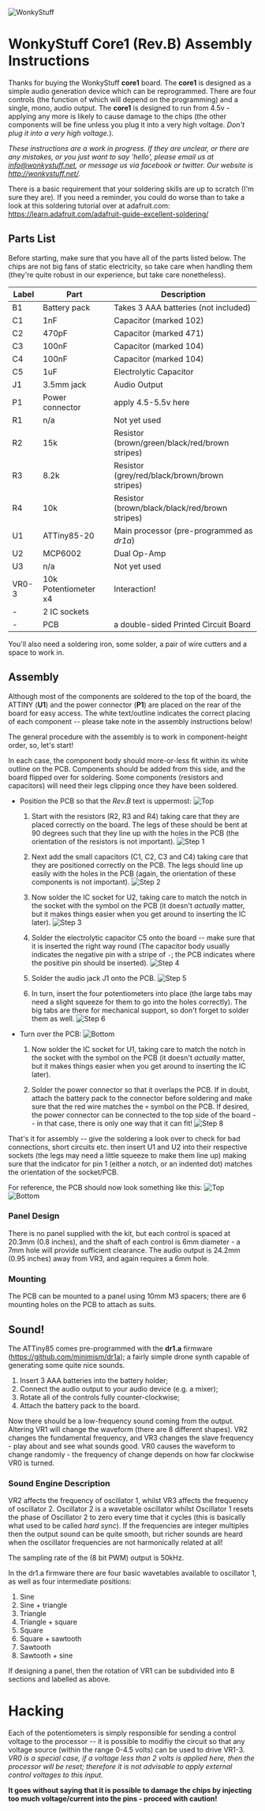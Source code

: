 ![WonkyStuff](../wonkystuff_inv.jpg)

# WonkyStuff Core1 (Rev.B) Assembly Instructions

Thanks for buying the WonkyStuff **core1** board. The **core1** is designed as a simple audio generation device which can be reprogrammed. There are four controls (the function of which will depend on the programming) and a single, mono, audio output. The **core1** is designed to run from 4.5v - applying any more is likely to cause damage to the chips (the other components will be fine unless you plug it into a very high voltage. _Don't plug it into a very high voltage._).

_These instructions are a work in progress. If they are unclear, or there are any mistakes, or you just want to say 'hello', please email us at info@wonkystuff.net, or message us via facebook or twitter. Our website is http://wonkystuff.net/._

There is a basic requirement that your soldering skills are up to scratch (I'm sure they are). If you need a reminder, you could do worse than to take a look at this soldering tutorial over at adafruit.com: https://learn.adafruit.com/adafruit-guide-excellent-soldering/

## Parts List

Before starting, make sure that you have all of the parts listed below. The chips are not big fans of static electricity, so take care when handling them (they're quite robust in our experience, but take care nonetheless).

| Label  | Part | Description |
| ------ | ---- | ----------- |
| B1 | Battery pack | Takes 3 AAA batteries (not included) |
| C1 | 1nF | Capacitor (marked 102) |
| C2 | 470pF | Capacitor (marked 471) |
| C3 | 100nF | Capacitor (marked 104) |
| C4 | 100nF | Capacitor (marked 104) |
| C5 | 1uF | Electrolytic Capacitor |
| J1 | 3.5mm jack | Audio Output |
| P1 | Power connector | apply 4.5-5.5v here |
| R1 | n/a | Not yet used |
| R2 | 15k | Resistor (brown/green/black/red/brown stripes) |
| R3 | 8.2k | Resistor (grey/red/black/brown/brown stripes) |
| R4 | 10k | Resistor (brown/black/black/red/brown stripes) |
| U1 | ATTiny85-20  | Main processor (pre-programmed as _dr1a_) |
| U2 | MCP6002  | Dual Op-Amp |
| U3 | n/a | Not yet used |
| VR0-3 | 10k Potentiometer x4 | Interaction!|
| - | 2 IC sockets | |
| - | PCB | a double-sided Printed Circuit Board |

You'll also need a soldering iron, some solder, a pair of wire cutters and a space to work in.

## Assembly

Although most of the components are soldered to the top of the board, the ATTINY (**U1**) and the power connector (**P1**) are placed on the rear of the board for easy access. The white text/outline indicates the correct placing of each component -- please take note in the assembly instructions below!

The general procedure with the assembly is to work in component-height order, so, let's start!

In each case, the component body should more-or-less fit within its white outline on the PCB. Components should be added from this side, and the board flipped over for soldering. Some components (resistors and capacitors) will need their legs clipping once they have been soldered.

* Position the PCB so that the _Rev.B_ text is uppermost:
![Top](top.jpg)
    1. Start with the resistors (R2, R3 and R4) taking care that they are placed correctly on the board. The legs of these should be bent at 90 degrees such that they line up with the holes in the PCB (the orientation of the resistors is not important).
    ![Step 1](step1.jpg)

    1. Next add the small capacitors (C1, C2, C3 and C4) taking care that they are positioned correctly on the PCB. The legs should line up easily with the holes in the PCB (again, the orientation of these components is not important).
    ![Step 2](step2.jpg)

    1. Now solder the IC socket for U2, taking care to match the notch in the socket with the symbol on the PCB (it doesn't _actually_ matter, but it makes things easier when you get around to inserting the IC later).
    ![Step 3](step3.jpg)

    1. Solder the electrolytic capacitor C5 onto the board -- make sure that it is inserted the right way round (The capacitor body usually indicates the negative pin with a stripe of `-`; the PCB indicates where the positive pin should be inserted).
    ![Step 4](step4.jpg)

    1. Solder the audio jack J1 onto the PCB.
    ![Step 5](step5.jpg)

    1. In turn, insert the four potentiometers into place (the large tabs may need a slight squeeze for them to go into the holes correctly). The big tabs are there for mechanical support, so don't forget to solder them as well.
    ![Step 6](step6.jpg)

* Turn over the PCB:
    ![Bottom](bottom.jpg)
    1. Now solder the IC socket for U1, taking care to match the notch in the socket with the symbol on the PCB (it doesn't _actually_ matter, but it makes things easier when you get around to inserting the IC later).

    1. Solder the power connector so that it overlaps the PCB. If in doubt, attach the battery pack to the connector before soldering and make sure that the red wire matches the `+` symbol on the PCB. If desired, the power connector can be connected to the top side of the board -- in that case, there is only one way that it can fit!
    ![Step 8](step8.jpg)


That's it for assembly -- give the soldering a look over to check for bad connections, short circuits etc. then insert U1 and U2 into their respective sockets (the legs may need a little squeeze to make them line up) making sure that the indicator for pin 1 (either a notch, or an indented dot) matches the orientation of the socket/PCB.

For reference, the PCB should now look something like this:
![Top](top2.jpg)
![Bottom](bottom2.jpg)

### Panel Design

There is no panel supplied with the kit, but each control is spaced at 20.3mm (0.8 inches), and the shaft of each control is 6mm diameter - a 7mm hole will provide sufficient clearance. The audio output is 24.2mm (0.95 inches) away from VR3, and again requires a 6mm hole.

### Mounting

The PCB can be mounted to a panel using 10mm M3 spacers; there are 6 mounting holes on the PCB to attach as suits.

## Sound!

The ATTiny85 comes pre-programmed with the **dr1.a** firmware (https://github.com/minimism/dr1a); a fairly simple drone synth capable of generating some quite nice sounds.

1. Insert 3 AAA batteries into the battery holder;
1. Connect the audio output to your audio device (e.g. a mixer);
1. Rotate all of the controls fully counter-clockwise;
1. Attach the battery pack to the board.

Now there should be a low-frequency sound coming from the output. Altering VR1 will change the waveform (there are 8 different shapes). VR2 changes the fundamental frequency, and VR3 changes the slave frequency - play about and see what sounds good. VR0 causes the waveform to change randomly - the frequency of change depends on how far clockwise VR0  is turned.

### Sound Engine Description

VR2 affects the frequency of oscillator 1, whilst VR3 affects the frequency of oscillator 2. Oscillator 2 is a wavetable oscillator whilst Oscillator 1 resets the phase of Oscillator 2 to zero every time that it cycles (this is basically what used to be called _hard sync_). If the frequencies are integer multiples then the output sound can be quite smooth, but richer sounds are heard when the oscillator frequencies are not harmonically related at all!

The sampling rate of the (8 bit PWM) output is 50kHz.

In the dr1.a firmware there are four basic wavetables available to oscillator 1, as well as four intermediate positions:
1. Sine
1. Sine + triangle
1. Triangle
1. Triangle + square
1. Square
1. Square + sawtooth
1. Sawtooth
1. Sawtooth + sine

If designing a panel, then the rotation of VR1 can be subdivided into 8 sections and labelled  as above.

# Hacking

Each of the potentiometers is simply responsible for sending a control voltage to the processor -- it is possible to modifiy the circuit so that any voltage source (within the range 0-4.5 volts) can be used to drive VR1-3. *VR0 is a special case, if a voltage less than 2 volts is applied here, then the processor will be reset; therefore it is not advisable to apply external control voltages to this input.*

**It goes without saying that it is possible to damage the chips by injecting too much voltage/current into the pins - proceed with caution!**
